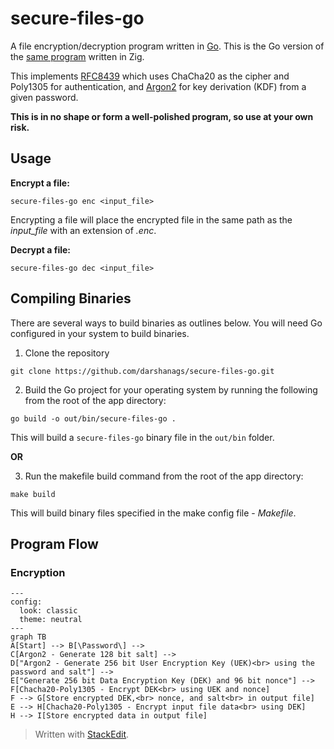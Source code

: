 # secure-files-go

A file encryption/decryption program written in [Go](https://go.dev/). This is the Go version of the [same program](https://github.com/darshanags/secure-files) written in Zig.

This implements [RFC8439](https://datatracker.ietf.org/doc/html/rfc8439) which uses ChaCha20 as the cipher and Poly1305 for authentication, and [Argon2](https://datatracker.ietf.org/doc/html/rfc9106) for key derivation (KDF) from a given password.

**This is in no shape or form a well-polished program, so use at your own risk.**

## Usage
**Encrypt a file:**

    secure-files-go enc <input_file>
    
Encrypting a file will place the encrypted file in the same path as the _input_file_ with an extension of _.enc_.

**Decrypt a file:**

    secure-files-go dec <input_file>
    
## Compiling Binaries
There are several ways to build binaries as outlines below. You will need Go configured in your system to build binaries.

 1. Clone the repository
 ````
git clone https://github.com/darshanags/secure-files-go.git
````
2. Build the Go project for your operating system by running the following from the root of the app directory:
````
go build -o out/bin/secure-files-go .
````
This will build a `secure-files-go` binary file in the `out/bin` folder.

**OR**

3. Run the makefile build command from the root of the app directory:
````
make build
````
This will build binary files specified in the make config file - *Makefile*.

## Program Flow
### Encryption
```mermaid
---
config:
  look: classic
  theme: neutral
---
graph TB
A[Start] --> B[\Password\] --> 
C[Argon2 - Generate 128 bit salt] --> 
D["Argon2 - Generate 256 bit User Encryption Key (UEK)<br> using the password and salt"] -->
E["Generate 256 bit Data Encryption Key (DEK) and 96 bit nonce"] -->
F[Chacha20-Poly1305 - Encrypt DEK<br> using UEK and nonce]
F --> G[Store encrypted DEK,<br> nonce, and salt<br> in output file]
E --> H[Chacha20-Poly1305 - Encrypt input file data<br> using DEK]
H --> I[Store encrypted data in output file]
```

> Written with [StackEdit](https://stackedit.io/).
